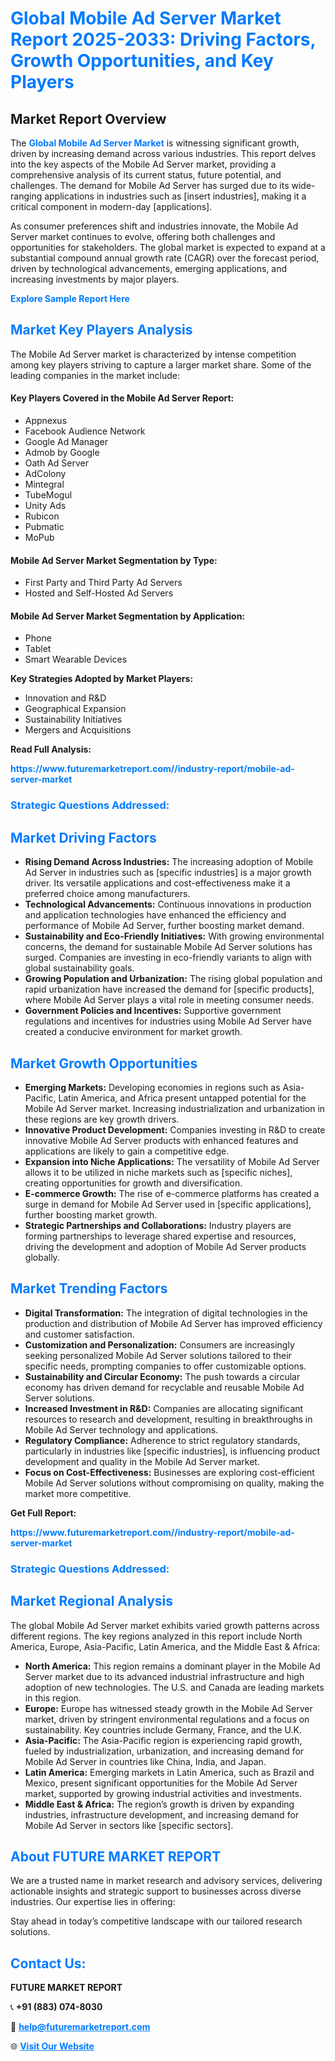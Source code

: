 <h1 style="color: #007BFF;">Global Mobile Ad Server Market Report 2025-2033: Driving Factors, Growth Opportunities, and Key Players</h1>

<section id="overview">
<h2>Market Report Overview</h2>
<p>The <a href="https://www.futuremarketreport.com//industry-report/mobile-ad-server-market" style="color: #007BFF; text-decoration: none;"><strong>Global Mobile Ad Server Market</strong></a> is witnessing significant growth, driven by increasing demand across various industries. This report delves into the key aspects of the Mobile Ad Server market, providing a comprehensive analysis of its current status, future potential, and challenges. The demand for Mobile Ad Server has surged due to its wide-ranging applications in industries such as [insert industries], making it a critical component in modern-day [applications].</p>
<p>As consumer preferences shift and industries innovate, the Mobile Ad Server market continues to evolve, offering both challenges and opportunities for stakeholders. The global market is expected to expand at a substantial compound annual growth rate (CAGR) over the forecast period, driven by technological advancements, emerging applications, and increasing investments by major players.</p>
</section>

<section id="overview">
<p><a href="https://www.futuremarketreport.com//request-sample/reportId=59087" style="color: #007BFF; text-decoration: none;"><strong>Explore Sample Report Here</strong></a></p>
</section>

<section id="key-players">
<h2 style="color: #007BFF;">Market Key Players Analysis</h2>
<p>The Mobile Ad Server market is characterized by intense competition among key players striving to capture a larger market share. Some of the leading companies in the market include:</p>
<h4>Key Players Covered in the Mobile Ad Server Report:</h4>
<ul><li>Appnexus</li><li>Facebook Audience Network</li><li>Google Ad Manager</li><li>Admob by Google</li><li>Oath Ad Server</li><li>AdColony</li><li>Mintegral</li><li>TubeMogul</li><li>Unity Ads</li><li>Rubicon</li><li>Pubmatic</li><li>MoPub</li></ul>
<h4>Mobile Ad Server Market Segmentation by Type:</h4>
<ul><li>First Party and Third Party Ad Servers</li><li>Hosted and Self-Hosted Ad Servers</li></ul>

<h4>Mobile Ad Server Market Segmentation by Application:</h4>
<ul><li>Phone</li><li>Tablet</li><li>Smart Wearable Devices</li></ul>
<p><strong>Key Strategies Adopted by Market Players:</strong></p>
<ul>
<li>Innovation and R&D</li>
<li>Geographical Expansion</li>
<li>Sustainability Initiatives</li>
<li>Mergers and Acquisitions</li>
</ul>
</section>

<section>
<p><strong>Read Full Analysis: </strong></p><a href="https://www.futuremarketreport.com//industry-report/mobile-ad-server-market" style="color: #007BFF; text-decoration: none;"><strong>https://www.futuremarketreport.com//industry-report/mobile-ad-server-market</strong></a>
<h3 style="color: #007BFF;">Strategic Questions Addressed:</h3>
</section>

<section id="driving-factors">
<h2 style="color: #007BFF;">Market Driving Factors</h2>
<ul>
<li><strong>Rising Demand Across Industries:</strong> The increasing adoption of Mobile Ad Server in industries such as [specific industries] is a major growth driver. Its versatile applications and cost-effectiveness make it a preferred choice among manufacturers.</li>
<li><strong>Technological Advancements:</strong> Continuous innovations in production and application technologies have enhanced the efficiency and performance of Mobile Ad Server, further boosting market demand.</li>
<li><strong>Sustainability and Eco-Friendly Initiatives:</strong> With growing environmental concerns, the demand for sustainable Mobile Ad Server solutions has surged. Companies are investing in eco-friendly variants to align with global sustainability goals.</li>
<li><strong>Growing Population and Urbanization:</strong> The rising global population and rapid urbanization have increased the demand for [specific products], where Mobile Ad Server plays a vital role in meeting consumer needs.</li>
<li><strong>Government Policies and Incentives:</strong> Supportive government regulations and incentives for industries using Mobile Ad Server have created a conducive environment for market growth.</li>
</ul>
</section>

<section id="growth-opportunities">
<h2 style="color: #007BFF;">Market Growth Opportunities</h2>
<ul>
<li><strong>Emerging Markets:</strong> Developing economies in regions such as Asia-Pacific, Latin America, and Africa present untapped potential for the Mobile Ad Server market. Increasing industrialization and urbanization in these regions are key growth drivers.</li>
<li><strong>Innovative Product Development:</strong> Companies investing in R&D to create innovative Mobile Ad Server products with enhanced features and applications are likely to gain a competitive edge.</li>
<li><strong>Expansion into Niche Applications:</strong> The versatility of Mobile Ad Server allows it to be utilized in niche markets such as [specific niches], creating opportunities for growth and diversification.</li>
<li><strong>E-commerce Growth:</strong> The rise of e-commerce platforms has created a surge in demand for Mobile Ad Server used in [specific applications], further boosting market growth.</li>
<li><strong>Strategic Partnerships and Collaborations:</strong> Industry players are forming partnerships to leverage shared expertise and resources, driving the development and adoption of Mobile Ad Server products globally.</li>
</ul>
</section>

<section id="trending-factors">
<h2 style="color: #007BFF;">Market Trending Factors</h2>
<ul>
<li><strong>Digital Transformation:</strong> The integration of digital technologies in the production and distribution of Mobile Ad Server has improved efficiency and customer satisfaction.</li>
<li><strong>Customization and Personalization:</strong> Consumers are increasingly seeking personalized Mobile Ad Server solutions tailored to their specific needs, prompting companies to offer customizable options.</li>
<li><strong>Sustainability and Circular Economy:</strong> The push towards a circular economy has driven demand for recyclable and reusable Mobile Ad Server solutions.</li>
<li><strong>Increased Investment in R&D:</strong> Companies are allocating significant resources to research and development, resulting in breakthroughs in Mobile Ad Server technology and applications.</li>
<li><strong>Regulatory Compliance:</strong> Adherence to strict regulatory standards, particularly in industries like [specific industries], is influencing product development and quality in the Mobile Ad Server market.</li>
<li><strong>Focus on Cost-Effectiveness:</strong> Businesses are exploring cost-efficient Mobile Ad Server solutions without compromising on quality, making the market more competitive.</li>
</ul>
</section>

<section>
<p><strong>Get Full Report: </strong></p><a href="https://www.futuremarketreport.com//industry-report/mobile-ad-server-market" style="color: #007BFF; text-decoration: none;"><strong>https://www.futuremarketreport.com//industry-report/mobile-ad-server-market</strong></a>
<h3 style="color: #007BFF;">Strategic Questions Addressed:</h3>
</section>


<section id="regional-analysis">
<h2 style="color: #007BFF;">Market Regional Analysis</h2>
<p>The global Mobile Ad Server market exhibits varied growth patterns across different regions. The key regions analyzed in this report include North America, Europe, Asia-Pacific, Latin America, and the Middle East & Africa:</p>
<ul>
<li><strong>North America:</strong> This region remains a dominant player in the Mobile Ad Server market due to its advanced industrial infrastructure and high adoption of new technologies. The U.S. and Canada are leading markets in this region.</li>
<li><strong>Europe:</strong> Europe has witnessed steady growth in the Mobile Ad Server market, driven by stringent environmental regulations and a focus on sustainability. Key countries include Germany, France, and the U.K.</li>
<li><strong>Asia-Pacific:</strong> The Asia-Pacific region is experiencing rapid growth, fueled by industrialization, urbanization, and increasing demand for Mobile Ad Server in countries like China, India, and Japan.</li>
<li><strong>Latin America:</strong> Emerging markets in Latin America, such as Brazil and Mexico, present significant opportunities for the Mobile Ad Server market, supported by growing industrial activities and investments.</li>
<li><strong>Middle East & Africa:</strong> The region’s growth is driven by expanding industries, infrastructure development, and increasing demand for Mobile Ad Server in sectors like [specific sectors].</li>
</ul>
</section>

<footer>
<h2 style="color: #007BFF;">About FUTURE MARKET REPORT</h2>
<p>We are a trusted name in market research and advisory services, delivering actionable insights and strategic support to businesses across diverse industries. Our expertise lies in offering:</p>

<p>Stay ahead in today’s competitive landscape with our tailored research solutions.</p>

<h2 style="color: #007BFF;">Contact Us:</h2>
<p><strong>FUTURE MARKET REPORT</strong></p>
<p>📞 <strong>+91 (883) 074-8030</strong></p>
<p>📧 <strong><a href="mailto:help@futuremarketreport.com" style="color: #007BFF;">help@futuremarketreport.com</a></strong></p>
<p>🌐 <strong><a href="https://www.futuremarketreport.com/" style="color: #007BFF;">Visit Our Website</a></strong></p>
</footer>